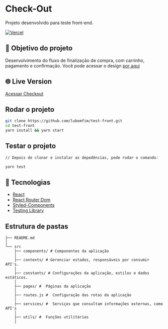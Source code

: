# Check-Out

Projeto desenvolvido para teste front-end.

[![Vercel](https://vercelbadge.vercel.app/api/lubomfim/test-front)](https://test-front-git-master-lubomfim.vercel.app/checkout/cart)

## 🎯 Objetivo do projeto

Desenvolvimento do fluxo de finalização de compra, com carrinho, pagamento e confirmação. Você pode acessar o design [por aqui](https://projects.invisionapp.com/prototype/front-test-cji0j0khf005c1t0132358e8k/play/b6ddbc2f)
## 🌐 Live Version

[Acessar Checkout](https://test-front-git-master-lubomfim.vercel.app/checkout/cart)

## Rodar o projeto

```sh
git clone https://github.com/lubomfim/test-front.git
cd test-front
yarn install && yarn start
```

## Testar o projeto

```sh
// Depois de clonar e instalar as depedências, pode rodar o comando:

yarn test
```
## 🚀 Tecnologias 

- [React](https://pt-br.reactjs.org/)
- [React Router Dom](https://reactrouter.com/web/guides/quick-start)
- [Styled-Components](https://styled-components.com/)
- [Testing Library](https://testing-library.com/)

## Estrutura de pastas

```
├── README.md
│
└── src
    ├── components/ # Componentes da aplicação
    │
    ├── contexts/ # Gerenciar estados, responsáveis por consumir API's. 
    │   
    ├── constants/ # Configurações da aplicação, estilos e dados estáticos. 
    │
    ├── pages/ #  Páginas da aplicação
    │
    ├── routes.js #  Configuração das rotas da aplicação
    │
    ├── services/ #  Serviços que consultam informações externas, como API's
    │
    ├── utils/ #  Funções utilitárias 
    │
```


